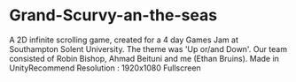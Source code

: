 # Grand-Scurvy-an-the-seas

A 2D infinite scrolling game, created for a 4 day Games Jam at Southampton Solent University. The theme was 'Up or/and Down'. Our team consisted of Robin Bishop, Ahmad Beituni and me (Ethan Bruins). Made in UnityRecommend Resolution : 1920x1080 Fullscreen
